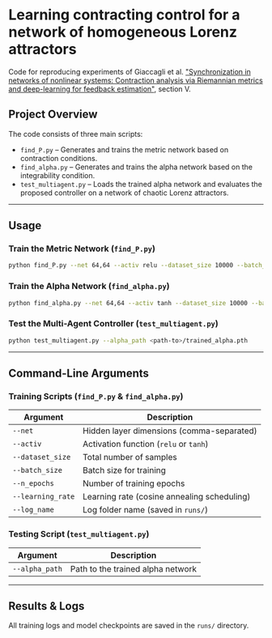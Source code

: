 # Learning contracting control for a network of homogeneous Lorenz attractors
Code for reproducing experiments of Giaccagli et al. ["Synchronization in networks of
nonlinear systems: Contraction analysis via Riemannian metrics and deep-learning for feedback
estimation"](https://ieeexplore.ieee.org/document/10541048), section V.

## **Project Overview**

The code consists of three main scripts:

- `find_P.py` – Generates and trains the metric network based on contraction conditions.
- `find_alpha.py` – Generates and trains the alpha network based on the integrability condition.
- `test_multiagent.py` – Loads the trained alpha network and evaluates the proposed controller on a network of chaotic Lorenz attractors.

---
## **Usage**

### **Train the Metric Network (`find_P.py`)**

```bash
python find_P.py --net 64,64 --activ relu --dataset_size 10000 --batch_size 128 --n_epochs 50 --learning_rate 0.001 --log_name experiment_1
```

### **Train the Alpha Network (`find_alpha.py`)**

```bash
python find_alpha.py --net 64,64 --activ tanh --dataset_size 10000 --batch_size 128 --n_epochs 50 --learning_rate 0.001 --log_name experiment_2
```

### **Test the Multi-Agent Controller (`test_multiagent.py`)**

```bash
python test_multiagent.py --alpha_path <path-to>/trained_alpha.pth
```

---

## **Command-Line Arguments**

### **Training Scripts (`find_P.py` & `find_alpha.py`)**

| Argument         | Description |
|-----------------|-------------|
| `--net`         | Hidden layer dimensions (comma-separated) |
| `--activ`       | Activation function (`relu` or `tanh`) |
| `--dataset_size` | Total number of samples |
| `--batch_size`  | Batch size for training |
| `--n_epochs`    | Number of training epochs |
| `--learning_rate` | Learning rate (cosine annealing scheduling) |
| `--log_name`    | Log folder name (saved in `runs/`) |

### **Testing Script (`test_multiagent.py`)**

| Argument       | Description |
|---------------|-------------|
| `--alpha_path` | Path to the trained alpha network |

---

## **Results & Logs**

All training logs and model checkpoints are saved in the `runs/` directory.

